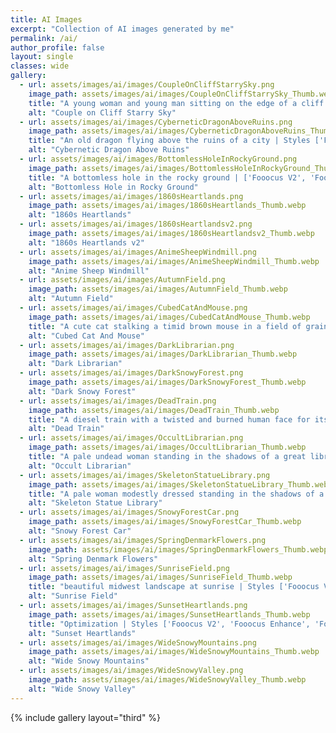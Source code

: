 ```yaml
---
title: AI Images
excerpt: "Collection of AI images generated by me"
permalink: /ai/
author_profile: false
layout: single
classes: wide
gallery:
  - url: assets/images/ai/images/CoupleOnCliffStarrySky.png
    image_path: assets/images/ai/images/CoupleOnCliffStarrySky_Thumb.webp
    title: "A young woman and young man sitting on the edge of a cliff looking at the starry sky, the camera viewing them from behind with a tree on their right spreading out above them | Styles ['Fooocus V2', 'Fooocus Photograph', 'Fooocus Negative']"
    alt: "Couple on Cliff Starry Sky"
  - url: assets/images/ai/images/CyberneticDragonAboveRuins.png
    image_path: assets/images/ai/images/CyberneticDragonAboveRuins_Thumb.webp
    title: "An old dragon flying above the ruins of a city | Styles ['Futuristic Cybernetic']"
    alt: "Cybernetic Dragon Above Ruins"
  - url: assets/images/ai/images/BottomlessHoleInRockyGround.png
    image_path: assets/images/ai/images/BottomlessHoleInRockyGround_Thumb.webp
    title: "A bottomless hole in the rocky ground | ['Fooocus V2', 'Fooocus Photograph', 'Fooocus Negative']"
    alt: "Bottomless Hole in Rocky Ground"
  - url: assets/images/ai/images/1860sHeartlands.png
    image_path: assets/images/ai/images/1860sHeartlands_Thumb.webp
    alt: "1860s Heartlands"
  - url: assets/images/ai/images/1860sHeartlandsv2.png
    image_path: assets/images/ai/images/1860sHeartlandsv2_Thumb.webp
    alt: "1860s Heartlands v2"
  - url: assets/images/ai/images/AnimeSheepWindmill.png
    image_path: assets/images/ai/images/AnimeSheepWindmill_Thumb.webp
    alt: "Anime Sheep Windmill"
  - url: assets/images/ai/images/AutumnField.png
    image_path: assets/images/ai/images/AutumnField_Thumb.webp
    alt: "Autumn Field"
  - url: assets/images/ai/images/CubedCatAndMouse.png
    image_path: assets/images/ai/images/CubedCatAndMouse_Thumb.webp
    title: "A cute cat stalking a timid brown mouse in a field of grain | Styles ['Game Minecraft']"
    alt: "Cubed Cat And Mouse"
  - url: assets/images/ai/images/DarkLibrarian.png
    image_path: assets/images/ai/images/DarkLibrarian_Thumb.webp
    alt: "Dark Librarian"
  - url: assets/images/ai/images/DarkSnowyForest.png
    image_path: assets/images/ai/images/DarkSnowyForest_Thumb.webp
    alt: "Dark Snowy Forest"
  - url: assets/images/ai/images/DeadTrain.png
    image_path: assets/images/ai/images/DeadTrain_Thumb.webp
    title: "A diesel train with a twisted and burned human face for its front car, with wheels made of human bones | Styles ['Misc Macabre', 'MRE Dark Dream', 'MRE Undead Art']"
    alt: "Dead Train"
  - url: assets/images/ai/images/OccultLibrarian.png
    image_path: assets/images/ai/images/OccultLibrarian_Thumb.webp
    title: "A pale undead woman standing in the shadows of a great library | Styles ['Fooocus Enhance', 'Fooocus Sharp', 'MRE Undead Art']"
    alt: "Occult Librarian"
  - url: assets/images/ai/images/SkeletonStatueLibrary.png
    image_path: assets/images/ai/images/SkeletonStatueLibrary_Thumb.webp
    title: "A pale woman modestly dressed standing in the shadows of a great library | Styles ['MRE Undead Art']"
    alt: "Skeleton Statue Library"
  - url: assets/images/ai/images/SnowyForestCar.png
    image_path: assets/images/ai/images/SnowyForestCar_Thumb.webp
    alt: "Snowy Forest Car"
  - url: assets/images/ai/images/SpringDenmarkFlowers.png
    image_path: assets/images/ai/images/SpringDenmarkFlowers_Thumb.webp
    alt: "Spring Denmark Flowers"
  - url: assets/images/ai/images/SunriseField.png
    image_path: assets/images/ai/images/SunriseField_Thumb.webp
    title: "beautiful midwest landscape at sunrise | Styles ['Fooocus V2', 'Fooocus Enhance', 'Fooocus Sharp']"
    alt: "Sunrise Field"
  - url: assets/images/ai/images/SunsetHeartlands.png
    image_path: assets/images/ai/images/SunsetHeartlands_Thumb.webp
    title: "Optimization | Styles ['Fooocus V2', 'Fooocus Enhance', 'Fooocus Sharp']"
    alt: "Sunset Heartlands"
  - url: assets/images/ai/images/WideSnowyMountains.png
    image_path: assets/images/ai/images/WideSnowyMountains_Thumb.webp
    alt: "Wide Snowy Mountains"
  - url: assets/images/ai/images/WideSnowyValley.png
    image_path: assets/images/ai/images/WideSnowyValley_Thumb.webp
    alt: "Wide Snowy Valley"
---
```


<style>
#page-title{
text-align: center;
}
article.page {
  float: left;
  width: 100%;
}
</style>

{% include gallery layout="third" %}